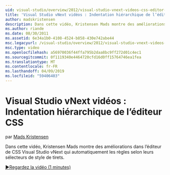 ```yaml
---
uid: visual-studio/overview/2012/visual-studio-vnext-videos-css-editor-hierarchical-indentation
title: 'Visual Studio vNext vidéos : Indentation hiérarchique de l’éditeur CSS | Microsoft Docs'
author: madskristensen
description: Dans cette vidéo, Kristensen Mads montre des améliorations dans l’éditeur de CSS Visual Studio vNext qui automatiquement les règles selon leur selecto de style de retraits...
ms.author: riande
ms.date: 08/30/2011
ms.assetid: 6e34a1b0-4108-4524-b858-430e742abe44
msc.legacyurl: /visual-studio/overview/2012/visual-studio-vnext-videos-css-editor-hierarchical-indentation
msc.type: video
ms.openlocfilehash: a56970036f44ffa795b2daa8bc9ff272d01c4ec1
ms.sourcegitcommit: 0f1119340e4464720cfd16d0ff15764746ea1fea
ms.translationtype: MT
ms.contentlocale: fr-FR
ms.lasthandoff: 04/09/2019
ms.locfileid: "59406403"
---
```

# <a name="visual-studio-vnext-videos-css-editor-hierarchical-indentation"></a>Visual Studio vNext vidéos : Indentation hiérarchique de l’éditeur CSS

par [Mads Kristensen](https://github.com/madskristensen)

Dans cette vidéo, Kristensen Mads montre des améliorations dans l’éditeur de CSS Visual Studio vNext qui automatiquement les règles selon leurs sélecteurs de style de tirets.

[&#9654;Regardez la vidéo (1 minutes)](https://channel9.msdn.com/Blogs/ASP-NET-Site-Videos/visual-studio-vnext-videos-css-editor-hierarchical-indentation)

